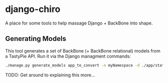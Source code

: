 # django-chiro
A place for some tools to help massage Django + BackBone into shape.

## Generating Models

This tool generates a set of BackBone (+ BackBone relational) models from a TastyPie API. Run it
via the Django managment commands:

```bash
./manage.py generate_models app_to_convert -n myNamespace -d ./app/static/js/destination
```

TODO: Get around to explaining this more...
